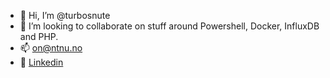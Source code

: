 - 👋 Hi, I’m @turbosnute
- 💞️ I’m looking to collaborate on stuff around Powershell, Docker, InfluxDB and PHP.
- 📫 on@ntnu.no
- 🔵 [Linkedin](https://www.linkedin.com/in/oyvindnilsen/)
